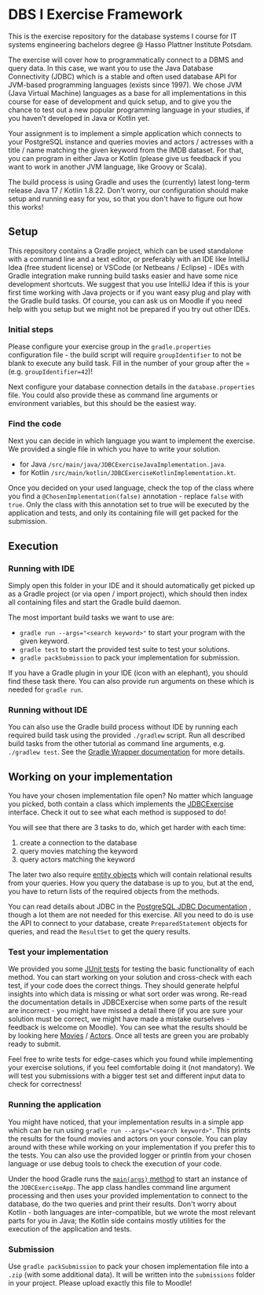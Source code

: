 # DBS I Exercise Framework

This is the exercise repository for the database systems I course for IT systems engineering bachelors degree @ Hasso Plattner Institute Potsdam.

The exercise will cover how to programmatically connect to a DBMS and query data.
In this case, we want you to use the Java Database Connectivity (JDBC) which is a stable and often used database API for JVM-based programming languages (exists since 1997).
We chose JVM (Java Virtual Machine) languages as a base for all implementations in this course for ease of development and quick setup, and to give you the chance to test out a new popular programming language in your studies, if you haven't developed in Java or Kotlin yet.

Your assignment is to implement a simple application which connects to your PostgreSQL instance and queries movies and actors / actresses with a title / name matching the given keyword from the IMDB dataset. For that, you can program in either Java or Kotlin (please give us feedback if you want to work in another JVM language, like Groovy or Scala).

The build process is using Gradle and uses the (currently) latest long-term release Java 17 / Kotlin 1.8.22. Don't worry, our configuration should make setup and running easy for you, so that you don't have to figure out how this works!

## Setup

This repository contains a Gradle project, which can be used standalone with a command line and a text editor, or preferably with an IDE like IntelliJ Idea (free student license) or VSCode (or Netbeans / Eclipse) - IDEs with Gradle integration make running build tasks easier and have some nice development shortcuts.
We suggest that you use IntelliJ Idea if this is your first time working with Java projects or if you want easy plug and play with the Gradle build tasks. Of course, you can ask us on Moodle if you need help with you setup but we might not be prepared if you try out other IDEs.

### Initial steps

Please configure your exercise group in the `gradle.properties` configuration file - the build script will require `groupIdentifier` to not be blank to execute any build task. Fill in the number of your group after the = (e.g. `groupIdentifier=42`)!

Next configure your database connection details in the `database.properties` file. You could also provide these as command line arguments or environment variables, but this should be the easiest way.

### Find the code

Next you can decide in which language you want to implement the exercise. We provided a single file in which you have to write your solution.

 - for Java `/src/main/java/JDBCExerciseJavaImplementation.java`.
 - for Kotlin `/src/main/kotlin/JDBCExerciseKotlinImplementation.kt`.

Once you decided on your used language, check the top of the class where you find a `@ChosenImplementation(false)` annotation - replace `false` with `true`. Only the class with this annotation set to true will be executed by the application and tests, and only its containing file will get packed for the submission.

## Execution
### Running with IDE

Simply open this folder in your IDE and it should automatically get picked up as a Gradle project (or via open / import project), which should then index all containing files and start the Gradle build daemon.

The most important build tasks we want to use are:
- `gradle run --args="<search keyword>"` to start your program with the given keyword.
- `gradle test` to start the provided test suite to test your solutions.
- `gradle packSubmission` to pack your implementation for submission.

If you have a Gradle plugin in your IDE (icon with an elephant), you should find these task there. You can also provide run arguments on these which is needed for `gradle run`.

### Running without IDE

You can also use the Gradle build process without IDE by running each required build task using the provided `./gradlew` script.
Run all described build tasks from the other tutorial as command line arguments, e.g. `./gradlew test`.
See the [Gradle Wrapper documentation](https://docs.gradle.org/current/userguide/gradle_wrapper.html#sec:using_wrapper) for more details.

## Working on your implementation

You have your chosen implementation file open? No matter which language you picked, both contain a class which implements the [JDBCExercise](src/main/java/de/hpi/dbs1/JDBCExercise.java) interface. Check it out to see what each method is supposed to do!

You will see that there are 3 tasks to do, which get harder with each time:
1. create a connection to the database
2. query movies matching the keyword
3. query actors matching the keyword

The later two also require [entity objects](src/main/java/de/hpi/dbs1/entities) which will contain relational results from your queries. How you query the database is up to you, but at the end, you have to return lists of the required objects from the methods.

You can read details about JDBC in the [PostgreSQL JDBC Documentation](https://jdbc.postgresql.org/documentation/use/) , though a lot them are not needed for this exercise. All you need to do is use the API to connect to your database, create `PreparedStatement` objects for queries, and read the `ResultSet` to get the query results.

### Test your implementation

We provided you some [JUnit tests](src/test/java/de/hpi/dbs1/JDBCExerciseImplementationTests.java) for testing the basic functionality of each method. You can start working on your solution and cross-check with each test, if your code does the correct things. They should generate helpful insights into which data is missing or what sort order was wrong. Re-read the documentation details in JDBCExercise when some parts of the result are incorrect - you might have missed a detail there (if you are sure your solution must be correct, we might have made a mistake ourselves - feedback is welcome on Moodle). You can see what the results should be by looking here [Movies](src/test/kotlin/de/hpi/dbs1/fixtures/Movies.kt) / [Actors](src/test/kotlin/de/hpi/dbs1/fixtures/Actors.kt).
Once all tests are green you are probably ready to submit.

Feel free to write tests for edge-cases which you found while implementing your exercise solutions, if you feel comfortable doing it (not mandatory). We will test you submissions with a bigger test set and different input data to check for correctness!

### Running the application

You might have noticed, that your implementation results in a simple app which can be run using `gradle run --args="<search keyword>"`. This prints the results for the found movies and actors on your console. You can play around with these while working on your implementation if you prefer this to the tests. You can also use the provided logger or println from your chosen language or use debug tools to check the execution of your code.

Under the hood Gradle runs the [`main(args)` method](src/main/kotlin/de/hpi/dbs1/Main.kt) to start an instance of the `JDBCExerciseApp`. The app class handles command line argument processing and then uses your provided implementation to connect to the database, do the two queries and print their results. Don't worry about Kotlin - both languages are inter-compatible, but we wrote the most relevant parts for you in Java; the Kotlin side contains mostly utilities for the execution of the application and tests.

### Submission

Use `gradle packSubmission` to pack your chosen implementation file into a `.zip` (with some additional data). It will be written into the `submissions` folder in your project. Please upload exactly this file to Moodle!
